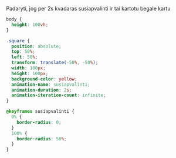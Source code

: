 Padaryti, jog per 2s kvadaras susiapvalinti ir tai kartotu begale kartu

<div class="square"></div>

```css
body {
  height: 100vh;
}

.square {
  position: absolute;
  top: 50%;
  left: 50%;
  transform: translate(-50%, -50%);
  width: 100px;
  height: 100px;
  background-color: yellow;
  animation-name: susiapvalinti;
  animation-duration: 2s;
  animation-iteration-count: infinite;
}

@keyframes susiapvalinti {
  0% {
    border-radius: 0;
  }
  100% {
    border-radius: 50%;
  }
}
```
